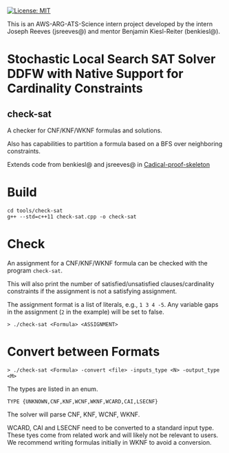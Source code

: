 [![License: MIT](https://img.shields.io/badge/License-MIT-yellow.svg)](https://opensource.org/licenses/MIT)


This is an AWS-ARG-ATS-Science intern project developed by the intern
Joseph Reeves (jsreeves@) and mentor Benjamin Kiesl-Reiter (benkiesl@).

Stochastic Local Search SAT Solver 
DDFW with Native Support for Cardinality Constraints
===============================================================================

## check-sat

A checker for CNF/KNF/WKNF formulas and solutions.

Also has capabilities to partition a formula based on a BFS over neighboring constraints.

Extends code from benkiesl@ and jsreeves@ in [Cadical-proof-skeleton](https://code.amazon.com/packages/Cadical-proof-skeleton/trees/mainline)

# Build

```
cd tools/check-sat
g++ --std=c++11 check-sat.cpp -o check-sat
```

# Check

An assignment for a CNF/KNF/WKNF formula can be checked with the program `check-sat`.

This will also print the number of satisfied/unsatisfied clauses/cardinality constraints if the assignment is not a satisfying assignment.

The assignment format is a list of literals, e.g., `1 3 4 -5`. Any variable gaps in the assignment (`2` in the example) will be set to false.
 
`> ./check-sat <Formula> <ASSIGNMENT>`

# Convert between Formats

`> ./check-sat <Formula> -convert <file> -inputs_type <N> -output_type <M>`

The types are listed in an enum.

`TYPE {UNKNOWN,CNF,KNF,WCNF,WKNF,WCARD,CAI,LSECNF}`

The solver will parse CNF, KNF, WCNF, WKNF. 

WCARD, CAI and LSECNF need to be converted to a standard input type. These tyes come from related work and will likely not be relevant to users. We recommend writing formulas initially in WKNF to avoid a conversion. 